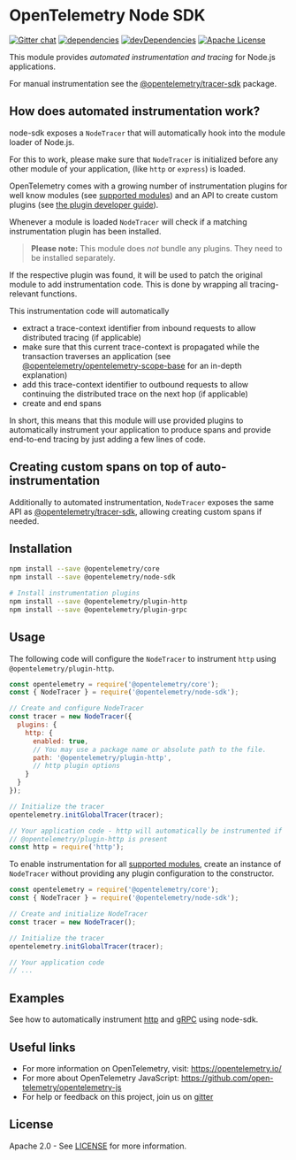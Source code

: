 # OpenTelemetry Node SDK
[![Gitter chat][gitter-image]][gitter-url]
[![dependencies][dependencies-image]][dependencies-url]
[![devDependencies][devDependencies-image]][devDependencies-url]
[![Apache License][license-image]][license-image]

This module provides *automated instrumentation and tracing* for Node.js applications.

For manual instrumentation see the
[@opentelemetry/tracer-sdk](https://github.com/open-telemetry/opentelemetry-js/tree/master/packages/opentelemetry-tracer-sdk) package.

## How does automated instrumentation work?
node-sdk exposes a `NodeTracer` that will automatically hook into the module loader of Node.js.

For this to work, please make sure that `NodeTracer` is initialized before any other module of your application, (like `http` or `express`) is loaded.

OpenTelemetry comes with a growing number of instrumentation plugins for well know modules (see [supported modules](https://github.com/open-telemetry/opentelemetry-js#plugins)) and an API to create custom plugins (see [the plugin developer guide](https://github.com/open-telemetry/opentelemetry-js/blob/master/doc/plugin-guide.md)).


Whenever a module is loaded `NodeTracer` will check if a matching instrumentation plugin has been installed.

> **Please note:** This module does *not* bundle any plugins. They need to be installed separately.

If the respective plugin was found, it will be used to patch the original module to add instrumentation code.
This is done by wrapping all tracing-relevant functions.

This instrumentation code will automatically
- extract a trace-context identifier from inbound requests to allow distributed tracing (if applicable)
- make sure that this current trace-context is propagated while the transaction traverses an application (see [@opentelemetry/opentelemetry-scope-base](https://github.com/open-telemetry/opentelemetry-js/blob/master/packages/opentelemetry-scope-base/README.md) for an in-depth explanation)
- add this trace-context identifier to outbound requests to allow continuing the distributed trace on the next hop (if applicable)
- create and end spans

In short, this means that this module will use provided plugins to automatically instrument your application to produce spans and provide end-to-end tracing by just adding a few lines of code.

## Creating custom spans on top of auto-instrumentation
Additionally to automated instrumentation, `NodeTracer` exposes the same API as [@opentelemetry/tracer-sdk](https://github.com/open-telemetry/opentelemetry-js/tree/master/packages/opentelemetry-tracer-sdk), allowing creating custom spans if needed.

## Installation

```bash
npm install --save @opentelemetry/core
npm install --save @opentelemetry/node-sdk

# Install instrumentation plugins
npm install --save @opentelemetry/plugin-http
npm install --save @opentelemetry/plugin-grpc
```

## Usage

The following code will configure the `NodeTracer` to instrument `http` using `@opentelemetry/plugin-http`.

```js
const opentelemetry = require('@opentelemetry/core');
const { NodeTracer } = require('@opentelemetry/node-sdk');

// Create and configure NodeTracer
const tracer = new NodeTracer({
  plugins: {
    http: {
      enabled: true,
      // You may use a package name or absolute path to the file.
      path: '@opentelemetry/plugin-http',
      // http plugin options
    }
  }
});

// Initialize the tracer
opentelemetry.initGlobalTracer(tracer);

// Your application code - http will automatically be instrumented if
// @opentelemetry/plugin-http is present
const http = require('http');
```

To enable instrumentation for all [supported modules](https://github.com/open-telemetry/opentelemetry-js#plugins), create an instance of `NodeTracer` without providing any plugin configuration to the constructor.

```js
const opentelemetry = require('@opentelemetry/core');
const { NodeTracer } = require('@opentelemetry/node-sdk');

// Create and initialize NodeTracer
const tracer = new NodeTracer();

// Initialize the tracer
opentelemetry.initGlobalTracer(tracer);

// Your application code
// ...
```

## Examples
See how to automatically instrument [http](https://github.com/open-telemetry/opentelemetry-js/tree/master/examples/http) and [gRPC](https://github.com/open-telemetry/opentelemetry-js/tree/master/examples/grpc) using node-sdk.


## Useful links
- For more information on OpenTelemetry, visit: <https://opentelemetry.io/>
- For more about OpenTelemetry JavaScript: <https://github.com/open-telemetry/opentelemetry-js>
- For help or feedback on this project, join us on [gitter][gitter-url]

## License

Apache 2.0 - See [LICENSE][license-url] for more information.

[gitter-image]: https://badges.gitter.im/open-telemetry/opentelemetry-js.svg
[gitter-url]: https://gitter.im/open-telemetry/opentelemetry-node?utm_source=badge&utm_medium=badge&utm_campaign=pr-badge&utm_content=badge
[license-url]: https://github.com/open-telemetry/opentelemetry-js/blob/master/LICENSE
[license-image]: https://img.shields.io/badge/license-Apache_2.0-green.svg?style=flat
[dependencies-image]: https://david-dm.org/open-telemetry/opentelemetry-js/status.svg?path=packages/opentelemetry-node-sdk
[dependencies-url]: https://david-dm.org/open-telemetry/opentelemetry-js?path=packages%2Fopentelemetry-node-sdk
[devDependencies-image]: https://david-dm.org/open-telemetry/opentelemetry-js/dev-status.svg?path=packages/opentelemetry-node-sdk
[devDependencies-url]: https://david-dm.org/open-telemetry/opentelemetry-js?path=packages%2Fopentelemetry-node-sdk&type=dev
